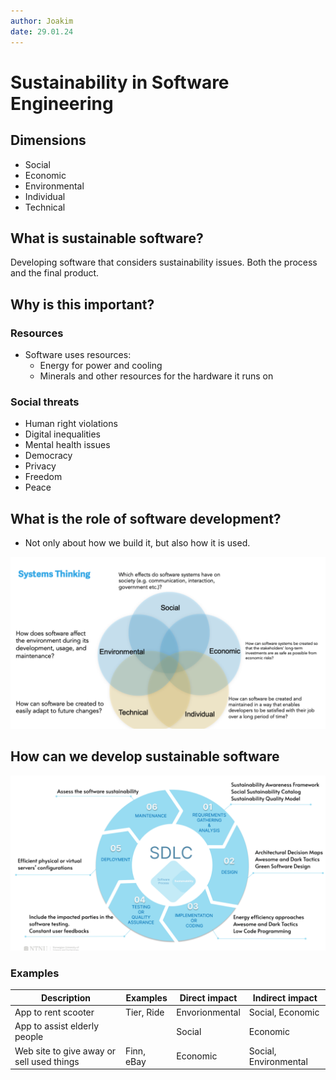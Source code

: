 ```yaml
---
author: Joakim
date: 29.01.24
---
```


# Sustainability in Software Engineering

## Dimensions

- Social
- Economic
- Environmental
- Individual
- Technical

## What is sustainable software?

Developing software that considers sustainability issues. Both the process and the final product.

## Why is this important?

### Resources

- Software uses resources:
  - Energy for power and cooling
  - Minerals and other resources for the hardware it runs on

### Social threats

- Human right violations
- Digital inequalities
- Mental health issues
- Democracy
- Privacy
- Freedom
- Peace

## What is the role of software development?

- Not only about how we build it, but also how it is used.

![Diagram](./images/Screenshot%202024-01-29%20at%2012.46.18.png)

## How can we develop sustainable software

![Diagram 2](./images/Screenshot%202024-01-29%20at%2012.48.59.png)

### Examples

| Description                               | Examples   | Direct impact  | Indirect impact       |
| ----------------------------------------- | ---------- | -------------- | --------------------- |
| App to rent scooter                       | Tier, Ride | Envorionmental | Social, Economic      |
| App to assist elderly people              |            | Social         | Economic              |
| Web site to give away or sell used things | Finn, eBay | Economic       | Social, Environmental |
